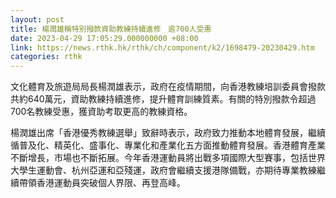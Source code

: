 ```yaml
---
layout: post
title: 楊潤雄稱特別撥款資助教練持續進修　逾700人受惠
date: 2023-04-29 17:05:29.000000000 +08:00
link: https://news.rthk.hk/rthk/ch/component/k2/1698479-20230429.htm
categories: rthk
---
```


文化體育及旅遊局局長楊潤雄表示，政府在疫情期間，向香港教練培訓委員會撥款共約640萬元，資助教練持續進修，提升體育訓練質素。有關的特別撥款令超過700名教練受惠，獲資助考取更高的教練資格。

楊潤雄出席「香港優秀教練選舉」致辭時表示，政府致力推動本地體育發展，繼續循普及化、精英化、盛事化、專業化和產業化五方面推動體育發展。香港體育產業不斷增長，市場也不斷拓展。今年香港運動員將出戰多項國際大型賽事，包括世界大學生運動會、杭州亞運和亞殘運，政府會繼續支援港隊備戰，亦期待專業教練繼續帶領香港運動員突破個人界限、再登高峰。
